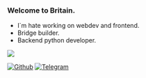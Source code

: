 ### Welcome to Britain.
- I`m hate working on webdev and frontend.
- Bridge builder.
- Backend python developer.

<img src="https://github-readme-stats.vercel.app/api?username=Vezono&show_icons=true&count_private=true&theme=graywhite">

[![Github](https://img.shields.io/github/followers/Vezono?style=social)](https://github.com/Vezono/) [![Telegram](http://img.shields.io/badge/Telegram-@gbball-blue?logo=telegram&style=social)](https://t.me/gbball)
